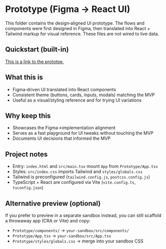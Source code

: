 # Prototype (Figma → React UI)

This folder contains the design‑aligned UI prototype. The flows and components were first designed in Figma, then translated into React + Tailwind markup for visual reference. These files are not wired to live data.

## Quickstart (built-in)
[This is a link to the prototpe.
](https://slaw-raster-12547559.figma.site/)

## What this is
- Figma‑driven UI translated into React components
- Consistent theme (buttons, cards, inputs, modals) matching the MVP
- Useful as a visual/styling reference and for trying UI variations

## Why keep this
- Showcases the Figma→implementation alignment
- Serves as a fast playground for UI tweaks without touching the MVP
- Documents UI decisions that informed the MVP

## Project notes
- Entry: `index.html` and `src/main.tsx` mount `App` from `Prototype/App.tsx`
- Styles: `src/index.css` imports Tailwind and `styles/globals.css`
- Tailwind is preconfigured (`tailwind.config.js`, `postcss.config.js`)
- TypeScript + React are configured via Vite (`vite.config.ts`, `tsconfig.json`)

## Alternative preview (optional)
If you prefer to preview in a separate sandbox instead, you can still scaffold a throwaway app (CRA or Vite) and copy:
- `Prototype/components/` → `your-sandbox/src/components/`
- `Prototype/App.tsx` → `your-sandbox/src/App.tsx`
- `Prototype/styles/globals.css` → merge into your sandbox CSS
